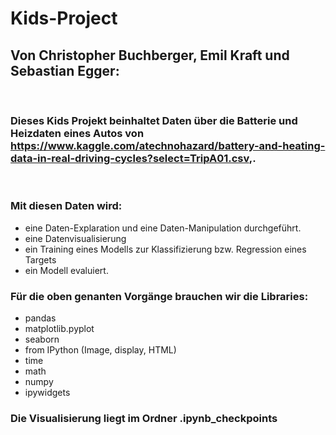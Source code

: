 # Kids-Project
## Von Christopher Buchberger, Emil Kraft und Sebastian Egger:
<br>

### Dieses Kids Projekt beinhaltet Daten über die Batterie und Heizdaten eines Autos von https://www.kaggle.com/atechnohazard/battery-and-heating-data-in-real-driving-cycles?select=TripA01.csv,.
<br>

### Mit diesen Daten wird:
* eine Daten-Explaration und eine Daten-Manipulation durchgeführt.
* eine Datenvisualisierung
* ein Training eines Modells zur Klassifizierung bzw. Regression eines Targets
* ein Modell evaluiert.


### Für die oben genanten Vorgänge brauchen wir die Libraries:
* pandas 
* matplotlib.pyplot
* seaborn 
* from IPython (Image, display, HTML)
* time
* math
* numpy
* ipywidgets 

### Die Visualisierung liegt im Ordner .ipynb_checkpoints
